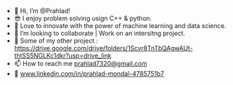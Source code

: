 - 👋 Hi, I’m @Prahlad!
- 😎 I enjoy problem solving usign C++ & python.
- 🌱 Love to innovate with the power of machine learning and data science.
- 💞️ I’m looking to collaborate | Work on an intersitng project.
- 📌 Some of my other project : https://drive.google.com/drive/folders/1Scvr8TnTbQAgwAUt-thtSS5NGLKc1dkr?usp=drive_link
- 📫 How to reach me prahlad7320@gmail.com
- 📠 www.linkedin.com/in/prahlad-mondal-4785751b7

<!---
Prahlad-sw/Prahlad-sw is a ✨ special ✨ repository because its `README.md` (this file) appears on your GitHub profile.
You can click the Preview link to take a look at your changes.
--->
